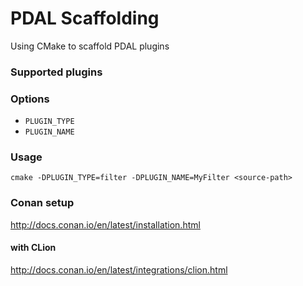 PDAL Scaffolding
===

Using CMake to scaffold PDAL plugins

### Supported plugins

### Options

- `PLUGIN_TYPE`
- `PLUGIN_NAME`

### Usage

`cmake -DPLUGIN_TYPE=filter -DPLUGIN_NAME=MyFilter <source-path>`


### Conan setup

http://docs.conan.io/en/latest/installation.html

#### with CLion

http://docs.conan.io/en/latest/integrations/clion.html
